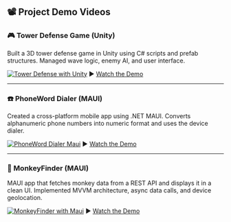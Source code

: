 ## 📽️ Project Demo Videos

### 🎮 Tower Defense Game (Unity)
Built a 3D tower defense game in Unity using C# scripts and prefab structures. Managed wave logic, enemy AI, and user interface.

[![Tower Defense with Unity](https://img.youtube.com/vi/UGv7O8clPmk/0.jpg)](https://www.youtube.com/shorts/UGv7O8clPmk)
▶️ [Watch the Demo](https://www.youtube.com/shorts/UGv7O8clPmk)

---

### ☎️ PhoneWord Dialer (MAUI)
Created a cross-platform mobile app using .NET MAUI. Converts alphanumeric phone numbers into numeric format and uses the device dialer.

[![PhoneWord Dialer Maui](https://img.youtube.com/vi/ie8XZKke2hI/0.jpg)](https://www.youtube.com/shorts/ie8XZKke2hI)
▶️ [Watch the Demo](https://www.youtube.com/shorts/ie8XZKke2hI)

---

### 🐒 MonkeyFinder (MAUI)
MAUI app that fetches monkey data from a REST API and displays it in a clean UI. Implemented MVVM architecture, async data calls, and device geolocation.

[![MonkeyFinder with Maui](https://img.youtube.com/vi/l2IDEMjEuE0/0.jpg)](https://www.youtube.com/shorts/l2IDEMjEuE0)
▶️ [Watch the Demo](https://www.youtube.com/shorts/UGv7O8clPmk)
